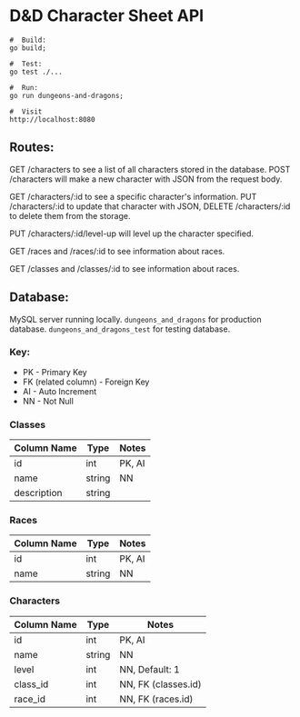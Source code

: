 # D&D Character Sheet API

```shell
#  Build: 
go build;

#  Test:
go test ./...

#  Run:
go run dungeons-and-dragons;

#  Visit
http://localhost:8080
```

## Routes:

GET /characters to see a list of all characters stored in the database. POST /characters will make a new character with JSON from the request body.

GET /characters/:id to see a specific character's information. PUT /characters/:id to update that character with JSON, DELETE /characters/:id to delete them from the storage.

PUT /characters/:id/level-up will level up the character specified.

GET /races and /races/:id to see information about races.

GET /classes and /classes/:id to see information about races.


## Database:

MySQL server running locally.
`dungeons_and_dragons` for production database.
`dungeons_and_dragons_test` for testing database.

### Key:
- PK - Primary Key
- FK (related column) - Foreign Key
- AI - Auto Increment
- NN - Not Null

### Classes

| Column Name | Type   | Notes  |
|-------------|--------|--------|
| id          | int    | PK, AI |
| name        | string | NN     |
| description | string |        |

### Races

| Column Name | Type   | Notes  |
|-------------|--------|--------|
| id          | int    | PK, AI |
| name        | string | NN     |

### Characters

| Column Name | Type   | Notes               |
|-------------|--------|---------------------|
| id          | int    | PK, AI              |
| name        | string | NN                  |
| level       | int    | NN, Default: 1      |
| class_id    | int    | NN, FK (classes.id) |
| race_id     | int    | NN, FK (races.id)   |

